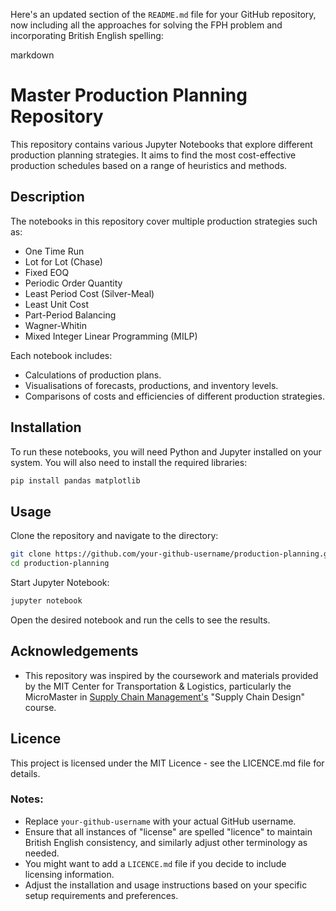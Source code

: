Here's an updated section of the `README.md` file for your GitHub repository, now including all the approaches for solving the FPH problem and incorporating British English spelling:

markdown
# Master Production Planning Repository

This repository contains various Jupyter Notebooks that explore different production planning strategies. It aims to find the most cost-effective production schedules based on a range of heuristics and methods.

## Description

The notebooks in this repository cover multiple production strategies such as:
- One Time Run
- Lot for Lot (Chase)
- Fixed EOQ
- Periodic Order Quantity
- Least Period Cost (Silver-Meal)
- Least Unit Cost
- Part-Period Balancing
- Wagner-Whitin
- Mixed Integer Linear Programming (MILP)

Each notebook includes:
- Calculations of production plans.
- Visualisations of forecasts, productions, and inventory levels.
- Comparisons of costs and efficiencies of different production strategies.

## Installation

To run these notebooks, you will need Python and Jupyter installed on your system. You will also need to install the required libraries:

```bash
pip install pandas matplotlib
```

## Usage

Clone the repository and navigate to the directory:

```bash
git clone https://github.com/your-github-username/production-planning.git
cd production-planning
```

Start Jupyter Notebook:

```bash
jupyter notebook
```

Open the desired notebook and run the cells to see the results.

## Acknowledgements

- This repository was inspired by the coursework and materials provided by the MIT Center for Transportation & Logistics, particularly the MicroMaster in [Supply Chain Management's](https://ctl.mit.edu/education/mitx-micromastersr-program-supply-chain-management#:~:text=The%20MicroMasters%20is%20an%20advanced,worth%20of%20coursework%20at%20MIT) "Supply Chain Design" course. 

## Licence

This project is licensed under the MIT Licence - see the LICENCE.md file for details.

### Notes:
- Replace `your-github-username` with your actual GitHub username.
- Ensure that all instances of "license" are spelled "licence" to maintain British English consistency, and similarly adjust other terminology as needed.
- You might want to add a `LICENCE.md` file if you decide to include licensing information.
- Adjust the installation and usage instructions based on your specific setup requirements and preferences.
